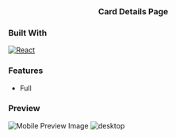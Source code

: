 
<!-- PROJECT LOGO -->
<br />
<div align="center">
  <h3 align="center">Card Details Page</h3>
</div>

### Built With
[![React][React.js]][React-url]

### Features 
  * Full 

### Preview

![Mobile Preview Image](https://github.com/shaxuuu/Card-Details-Frontend/assets/48029949/87ae9b42-02ea-485e-9008-f1b1070e0709)
![desktop](https://github.com/shaxuuu/Card-Details-Frontend/assets/48029949/c0ecdcce-adbc-4c0a-a1a9-b933201be689)




[React.js]: https://img.shields.io/badge/React-20232A?style=for-the-badge&logo=react&logoColor=61DAFB
[React-url]: https://reactjs.org/

